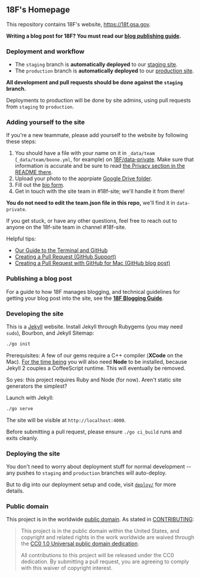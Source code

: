 ## 18F's Homepage

This repository contains 18F's website, https://18f.gsa.gov.

**Writing a blog post for 18F? You must read our [blog publishing guide](_posts/README.md).**

### Deployment and workflow

* The `staging` branch is **automatically deployed** to our [staging site](https://staging.18f.us).
* The `production` branch is **automatically deployed** to our [production site](https://18f.gsa.gov).

**All development and pull requests should be done against the `staging` branch.**

Deployments to production will be done by site admins, using pull requests from `staging` to `production`.

### Adding yourself to the site

If you're a new teammate, please add yourself to the website by following these steps:

1. You should have a file with your name on it in `_data/team` (`_data/team/boone.yml`, for example) on [18F/data-private](https://github.com/18F/data-private). Make sure that information is accurate and be sure to read [the Privacy section in the README there](https://github.com/18F/data-private#privacy).
2. Upload your photo to the apprpiate [Google Drive folder](https://drive.google.com/a/gsa.gov/folderview?id=0B8kn3cuJUwEkLUMwWXE2VVczbUU&usp=sharing).
3. Fill out the [bio form](https://docs.google.com/a/gsa.gov/forms/d/1XRCkQZw3-1JoZh6tm4k1qbunEnvJdOvDrTjRCqs-dp4/viewform).
4. Get in touch with the site team in #18f-site; we'll handle it from there!

**You do not need to edit the team.json file in this repo,** we'll find it in `data-private`.

If you get stuck, or have any other questions, feel free to reach out to anyone on the 18f-site team in channel #18f-site.

Helpful tips:

* [Our Guide to the Terminal and GitHub](https://18f.gsa.gov/2015/03/03/how-to-use-github-and-the-terminal-a-guide/)
* [Creating a Pull Request (GitHub Support)](https://help.github.com/articles/creating-a-pull-request/)
* [Creating a Pull Request with GitHub for Mac (GitHub blog post)](https://github.com/blog/1946-create-pull-requests-with-github-for-mac)


### Publishing a blog post

For a guide to how 18F manages blogging, and technical guidelines for getting your blog post into the site, see the **[18F Blogging Guide](_posts/README.md)**.

### Developing the site

This is a [Jekyll](http://jekyllrb.com) website. Install Jekyll through Rubygems (you may need `sudo`), Bourbon, and Jekyll Sitemap:

```bash
./go init
```

Prerequisites: A few of our gems require a C++ compiler (**XCode** on the Mac). [For the time being](https://github.com/jekyll/jekyll/issues/2327#issuecomment-55337023) you will also need **Node** to be installed, because Jekyll 2 couples a CoffeeScript runtime. This will eventually be removed.

So yes: this project requires Ruby and Node (for now). Aren't static site generators the simplest?

Launch with Jekyll:

```bash
./go serve
```

The site will be visible at `http://localhost:4000`.

Before submitting a pull request, please ensure `./go ci_build` runs and exits cleanly.

### Deploying the site

You don't need to worry about deployment stuff for normal development -- any pushes to `staging` and `production` branches will auto-deploy.

But to dig into our deployment setup and code, visit [`deploy/`](deploy) for more details.

### Public domain

This project is in the worldwide [public domain](LICENSE.md). As stated in [CONTRIBUTING](CONTRIBUTING.md):

> This project is in the public domain within the United States, and copyright and related rights in the work worldwide are waived through the [CC0 1.0 Universal public domain dedication](https://creativecommons.org/publicdomain/zero/1.0/).
>
> All contributions to this project will be released under the CC0 dedication. By submitting a pull request, you are agreeing to comply with this waiver of copyright interest.

